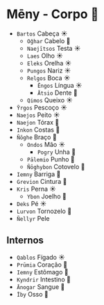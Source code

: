 # Mēny - Corpo 🌙

-   `Bartos` Cabeça ☀️
    -   `О̄ghar` Cabelo 🌊
    -   `Naejītsos` Testa ☀️
    -   `Laes` Olho ☀️
    -   `Eleks` Orelha ☀️
    -   `Pungos` Nariz ☀️
    -   `Relgos` Boca ☀️
        -   `Ēngos` Língua ☀️
        -   `Ātsio` Dente 🌙
    -   `Qimos` Queixo ☀️
-   `Ȳrgos` Pescoço ☀️
-   `Naejos` Peito ☀️
-   `Naejon` Tórax 🌱
-   `Inkon` Costas 🌱
-   `Ñōghe` Braço 🌙
    -   `Ondos` Mão ☀️
        -   `Pogry` Unha 🌙
    -   `Pālemio` Punho 🌙
    -   `Ñōghybon` Cotovelo 🌱
-   `Iemny` Barriga 🌙
-   `Grevion` Cintura 🌱
-   `Kris` Perna ☀️
    -   `Ybon` Joelho 🌱
-   `Deks` Pé ☀️
-   `Lurvon` Tornozelo 🌱
-   `Ñellyr` Pele

## Internos

-   `Qablos` Fígado ☀️
-   `Prūmia` Coração 🌙
-   `Iemny` Estômago 🌙
-   `Kyndrir` Intestino 🌊
-   `Ānogar` Sangue 🌊
-   `Īby` Osso 🌙
